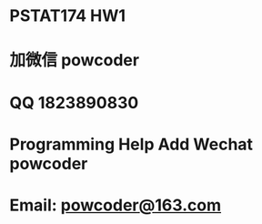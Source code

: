 # PSTAT174 HW1
# 加微信 powcoder

# QQ 1823890830

# Programming Help Add Wechat powcoder

# Email: powcoder@163.com

